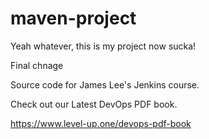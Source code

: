 # maven-project

Yeah whatever, this is my project now sucka!

Final chnage

Source code for James Lee's Jenkins course.

Check out our Latest DevOps PDF book.

https://www.level-up.one/devops-pdf-book
